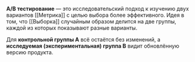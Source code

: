 
**A/B тестирование** — это исследовательский подход к изучению двух вариантов [[Метрика]] с целью выбора более эффективного. Идея в том, что [[Выборка]] случайным образом делится на две группы, каждой из которых показывают разные варианты.

Для **контрольной группы A** всё остаётся без изменений, а **исследуемая (экспериментальная) группа B** видит обновлённую версию продукта.
